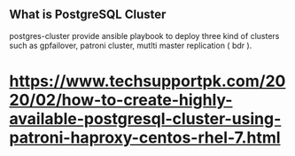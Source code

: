 ## What is PostgreSQL Cluster
postgres-cluster provide ansible playbook to deploy three kind of clusters such as gpfailover, patroni cluster, mutlti master replication ( bdr ).

# https://www.techsupportpk.com/2020/02/how-to-create-highly-available-postgresql-cluster-using-patroni-haproxy-centos-rhel-7.html
